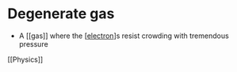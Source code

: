 # Degenerate gas

- A [[gas]] where the [[electron]]s resist crowding with tremendous pressure

[[Physics]]

[//begin]: # "Autogenerated link references for markdown compatibility"
[electron]: electron "Electron"
[//end]: # "Autogenerated link references"
